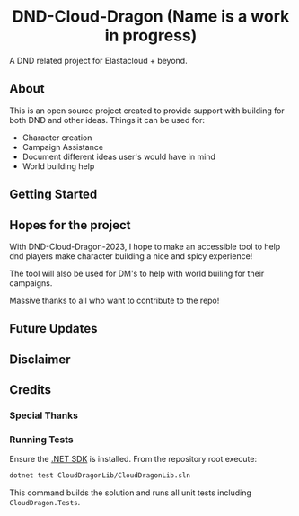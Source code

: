 <h1 align="center">DND-Cloud-Dragon (Name is a work in progress)</h1>

A DND related project for Elastacloud + beyond. 

<h2 align="left">About</h2>

This is an open source project created to provide support with building for both DND and other ideas.
Things it can be used for: 
 - Character creation 
 - Campaign Assistance
 - Document different ideas user's would have in mind
 - World building help

 <h2 align="left">Getting Started </h2>

 

 <h2 align="left">Hopes for the project</h2>

<p>With DND-Cloud-Dragon-2023, I hope to make an accessible tool to help dnd players make character building a nice and spicy experience!</p>
<p>The tool will also be used for DM's to help with world builing for their campaigns.</p>
<p>Massive thanks to all who want to contribute to the repo!</p>

<h2 align="left">Future Updates</h2>

<h2 align="left">Disclaimer</h2>


<h2 align="left">Credits</h2>


<h3 align="left">Special Thanks</h3>

### Running Tests

Ensure the [.NET SDK](https://dotnet.microsoft.com/download) is installed.
From the repository root execute:

```bash
dotnet test CloudDragonLib/CloudDragonLib.sln
```

This command builds the solution and runs all unit tests including `CloudDragon.Tests`.

